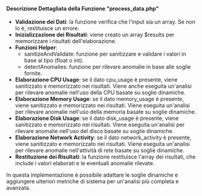#### Descrizione Dettagliata della Funzione "process_data.php"

- **Validazione dei Dati**: la funzione verifica che l'input sia un array. Se non lo è, restituisce un errore.
- **Inizializzazione dei Risultati**: viene creato un array $results per memorizzare i risultati dell'elaborazione.
- **Funzioni Helper**:
  - sanitizeAndValidate: funzione per sanitizzare e validare i valori in base al tipo (float o int).
  - detectAnomalies: funzione per rilevare anomalie in base alle soglie fornite.
- **Elaborazione CPU Usage**: se il dato cpu_usage è presente, viene sanitizzato e memorizzato nei risultati. Viene anche eseguita un'analisi per rilevare anomalie nell'uso della CPU basate su soglie dinamiche.
- **Elaborazione Memory Usage**: se il dato memory_usage è presente, viene sanitizzato e memorizzato nei risultati. Viene eseguita un'analisi per rilevare anomalie nell'uso della memoria basate su soglie dinamiche.
- **Elaborazione Disk Usage**: se il dato disk_usage è presente, viene sanitizzato e memorizzato nei risultati. Viene eseguita un'analisi per rilevare anomalie nell'uso del disco basate su soglie dinamiche.
- **Elaborazione Network Activity**: se il dato network_activity è presente, viene sanitizzato e memorizzato nei risultati. Viene eseguita un'analisi per rilevare anomalie nell'attività di rete basate su soglie dinamiche.
- **Restituzione dei Risultati**: la funzione restituisce l'array dei risultati, che include i valori elaborati e le eventuali anomalie rilevate.
 
In questa implementazione è possibile adattare le soglie dinamiche e aggiungere ulteriori metriche di sistema per un'analisi più completa e avanzata.
